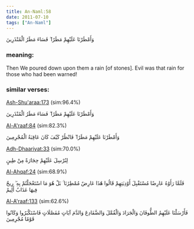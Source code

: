 ```yaml
---
title: An-Naml:58
date: 2011-07-10
tags: ["An-Naml"]
---
```

وَأَمْطَرْنَا عَلَيْهِمْ مَطَرًا ۖ فَسَاءَ مَطَرُ الْمُنْذَرِينَ
### meaning: 
Then We poured down upon them a rain [of stones]. Evil was that rain for those who had been warned!
### similar verses: 

[Ash-Shu'araa:173](/26/173) (sim:96.4%)

وَأَمْطَرْنَا عَلَيْهِمْ مَطَرًا ۖ فَسَاءَ مَطَرُ الْمُنْذَرِينَ

[Al-A'raaf:84](/7/84) (sim:82.3%)

وَأَمْطَرْنَا عَلَيْهِمْ مَطَرًا ۖ فَانْظُرْ كَيْفَ كَانَ عَاقِبَةُ الْمُجْرِمِينَ

[Adh-Dhaariyat:33](/51/33) (sim:70.0%)

لِنُرْسِلَ عَلَيْهِمْ حِجَارَةً مِنْ طِينٍ

[Al-Ahqaf:24](/46/24) (sim:68.9%)

فَلَمَّا رَأَوْهُ عَارِضًا مُسْتَقْبِلَ أَوْدِيَتِهِمْ قَالُوا هَٰذَا عَارِضٌ مُمْطِرُنَا ۚ بَلْ هُوَ مَا اسْتَعْجَلْتُمْ بِهِ ۖ رِيحٌ فِيهَا عَذَابٌ أَلِيمٌ

[Al-A'raaf:133](/7/133) (sim:62.6%)

فَأَرْسَلْنَا عَلَيْهِمُ الطُّوفَانَ وَالْجَرَادَ وَالْقُمَّلَ وَالضَّفَادِعَ وَالدَّمَ آيَاتٍ مُفَصَّلَاتٍ فَاسْتَكْبَرُوا وَكَانُوا قَوْمًا مُجْرِمِينَ
